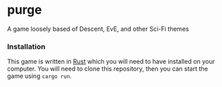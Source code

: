# purge
A game loosely based of Descent, EvE, and other Sci-Fi themes

### Installation
This game is written in [Rust](https://www.rust-lang.org/) which you will need to have installed on your computer. 
You will need to clone this repository, then you can start the game using `cargo run`.
